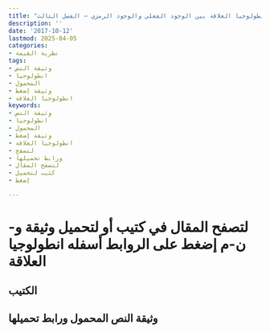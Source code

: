```yaml
---
title: "أنطولوجيا العلاقة بين الوجود الفعلي والوجود الرمزي – الفصل الثالث"
description: ''
date: '2017-10-12'
lastmod: 2025-04-05
categories:
- نظرية القيمة
tags:
- وثيقة النص
- انطولوجيا
- المحمول
- وثيقة إضغط
- انطولوجيا العلاقة
keywords:
- وثيقة النص
- انطولوجيا
- المحمول
- وثيقة إضغط
- انطولوجيا العلاقة
- لتصفح
- ورابط تحميلها
- لتصفح المقال
- كتيب لتحميل
- إضغط

---
```

# **لتصفح المقال في كتيب أو لتحميل وثيقة و-ن-م إضغط على الروابط أسفله** **انطولوجيا العلاقة**

## الكتيب

## وثيقة النص المحمول ورابط تحميلها

###
